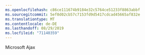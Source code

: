 ```yaml
---
ms.openlocfilehash: c86ce111674b9184e32c5764ce51233f8863abbf
ms.sourcegitcommit: 5ef0d02cb57c7153fd9d5417cdcad45665af832e
ms.translationtype: MT
ms.contentlocale: de-DE
ms.lasthandoff: 08/29/2019
ms.locfileid: "71140359"
---
```

Microsoft Ajax